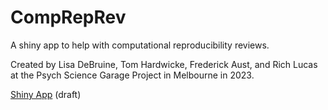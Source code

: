 # CompRepRev

A shiny app to help with computational reproducibility reviews.

Created by Lisa DeBruine, Tom Hardwicke, Frederick Aust, and Rich Lucas at the Psych Science Garage Project in Melbourne in 2023.

[Shiny App](https://rstudio-connect.psy.gla.ac.uk/compreprev) (draft)